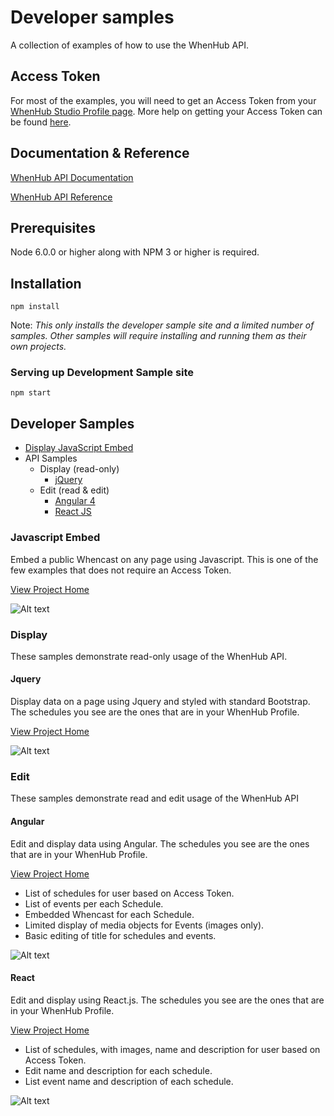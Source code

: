 # Developer samples
A collection of examples of how to use the WhenHub API.

## Access Token
For most of the examples, you will need to get an Access Token from your [WhenHub Studio Profile page](https://studio.whenhub.com/account). More help on getting your Access Token can be found [here](https://developer.whenhub.com/docs/api).

## Documentation & Reference
[WhenHub API Documentation](https://developer.whenhub.com/docs)  

[WhenHub API Reference](https://developer.whenhub.com/v1.0/reference)

## Prerequisites
Node 6.0.0 or higher along with NPM 3 or higher is required.

## Installation
```npm install```

Note: _This only installs the developer sample site and a limited number of samples. Other samples will require installing and running them as their own projects._

### Serving up Development Sample site
```npm start```

## Developer Samples
* [Display JavaScript Embed](#javascript-embed)
* API Samples
    * Display (read-only)
        * [jQuery](#jquery)
    * Edit (read &amp; edit)
        * [Angular 4](#angular)
        * [React JS](#react)


### Javascript Embed
Embed a public Whencast on any page using Javascript. This is one of the few examples that does not require an Access Token. 

[View Project Home](https://github.com/WhenHub/dev-samples/tree/master/JavascriptEmbed)


![Alt text](/imgs/JSEmbedExample.png?raw=true "JS Embed Example")


### Display
These samples demonstrate read-only usage of the WhenHub API.

#### Jquery
Display data on a page using Jquery and styled with standard Bootstrap. The schedules you see are the ones that are in your WhenHub Profile.

[View Project Home](https://github.com/WhenHub/dev-samples/tree/master/Display/JquerySample)


![Alt text](/imgs/JqueryExample.png?raw=true "Jquery Example")


### Edit
These samples demonstrate read and edit usage of the WhenHub API

#### Angular
Edit and display data using Angular. The schedules you see are the ones that are in your WhenHub Profile.

[View Project Home](https://github.com/WhenHub/dev-samples/tree/master/edit/angularSample)

* List of schedules for user based on Access Token.
* List of events per each Schedule.
* Embedded Whencast for each Schedule.
* Limited display of media objects for Events (images only).
* Basic editing of title for schedules and events.

![Alt text](/imgs/AngularExample.png?raw=true "Angular Example")

#### React
Edit and display using React.js. The schedules you see are the ones that are in your WhenHub Profile. 

[View Project Home](https://github.com/WhenHub/dev-samples/tree/master/edit/reactSample/react-sample)

* List of schedules, with images, name and description for user based on Access Token.
* Edit name and description for each schedule.
* List event name and description of each schedule.

![Alt text](/imgs/reactExample.png?raw=true "React Example") 